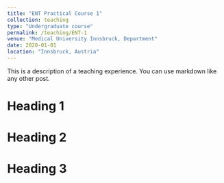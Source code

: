 ```yaml
---
title: "ENT Practical Course 1"
collection: teaching
type: "Undergraduate course"
permalink: /teaching/ENT-1
venue: "Medical University Innsbruck, Department"
date: 2020-01-01
location: "Innsbruck, Austria"
---
```


This is a description of a teaching experience. You can use markdown like any other post.

Heading 1
======

Heading 2
======

Heading 3
======
